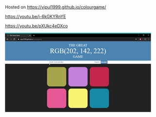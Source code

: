 Hosted on https://vipul1999.github.io/colourgame/

https://youtu.be/j-6kGKYRnYE

https://youtu.be/pXUkc4eDXco

![](giphy.gif)
